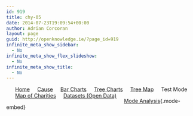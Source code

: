 ```yaml
---
id: 919
title: chy-05
date: 2014-07-23T19:09:54+00:00
author: Adrian Corcoran
layout: page
guid: http://openknowledge.ie/?page_id=919
infinite_meta_show_sidebar:
  - No
infinite_meta_show_flex_slideshow:
  - No
infinite_meta_show_title:
  - No
---
```

<ul id="menu">
  <li style="float:left;display:inline;padding-right: 20px;">
    <a href="chy-04">Home</a>
  </li>
  <li style="float:left;display:inline;padding-right: 20px;">
    <a href="chy-02-test">Cause</a>
  </li>
  <li style="float:left;display:inline;padding-right: 20px;">
    <a href="chy-06">Bar Charts</a>
  </li>
  <li style="float:left;display:inline;padding-right: 20px;">
    <a href="d3-tree-chart">Tree Charts</a>
  </li>
  <li style="float:left;display:inline;padding-right: 20px;">
    <a href="d3-tree-map">Tree Map</a>
  </li>
  <li style="float:left;display:inline;padding-right: 20px;">
    <a href="chy-07">Map of Charities</a>
  </li>
  <li style="float:left;display:inline;padding-right: 20px;">
    <a href="chy-01-charity">Datasets (Open Data)</a>
  </li>
</ul>

<span>Test Mode</span>
  
[Mode Analysis](https://modeanalytics.com/tutorial/reports/52c6550ba042/embed){.mode-embed}